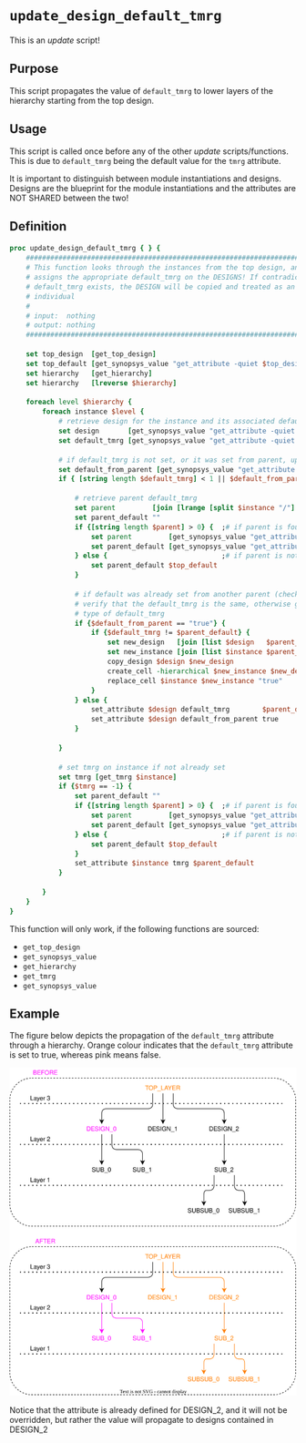 # ```update_design_default_tmrg```

This is an *update* script!

## Purpose

This script propagates the value of ```default_tmrg``` to lower layers of the hierarchy starting from the top design.

## Usage

This script is called once before any of the other *update* scripts/functions. This is due to ```default_tmrg``` being the default value for the ```tmrg``` attribute.

It is important to distinguish between module instantiations and designs. Designs are the blueprint for the module instantiations and the attributes are NOT SHARED between the two!

## Definition

```tcl
proc update_design_default_tmrg { } {
    #################################################################################
    # This function looks through the instances from the top design, and
    # assigns the appropriate default_tmrg on the DESIGNS! If contradictory 
    # default_tmrg exists, the DESIGN will be copied and treated as an
    # individual
    #
    # input:  nothing
    # output: nothing
    #################################################################################

    set top_design  [get_top_design]
    set top_default [get_synopsys_value "get_attribute -quiet $top_design default_tmrg"]
    set hierarchy   [get_hierarchy]
    set hierarchy   [lreverse $hierarchy]

    foreach level $hierarchy {
        foreach instance $level {
            # retrieve design for the instance and its associated default_tmrg
            set design       [get_synopsys_value "get_attribute -quiet $instance ref_name"]
            set default_tmrg [get_synopsys_value "get_attribute -quiet $design   default_tmrg"]

            # if default_tmrg is not set, or it was set from parent, update it (potentially creating another design)
            set default_from_parent [get_synopsys_value "get_attribute -quiet -return_null_values $design default_from_parent"]
            if { [string length $default_tmrg] < 1 || $default_from_parent == "true" } {

                # retrieve parent default_tmrg 
                set parent         [join [lrange [split $instance "/"] 0 end-1] "/"] 
                set parent_default ""
                if {[string length $parent] > 0} {  ;# if parent is found
                    set parent         [get_synopsys_value "get_attribute -quiet $parent ref_name"] 
                    set parent_default [get_synopsys_value "get_attribute -quiet $parent default_tmrg"]
                } else {                            ;# if parent is not found, use default from top design
                    set parent_default $top_default
                }

                # if default was already set from another parent (checking from another instance)
                # verify that the default_tmrg is the same, otherwise generate a new design, with the other 
                # type of default_tmrg
                if {$default_from_parent == "true"} {
                    if {$default_tmrg != $parent_default} {
                        set new_design   [join [list $design   $parent_default] "_"]
                        set new_instance [join [list $instance $parent_default] "_"]
                        copy_design $design $new_design
                        create_cell -hierarchical $new_instance $new_design
                        replace_cell $instance $new_instance "true"
                    }
                } else {
                    set_attribute $design default_tmrg        $parent_default
                    set_attribute $design default_from_parent true
                }

            }

            # set tmrg on instance if not already set
            set tmrg [get_tmrg $instance]
            if {$tmrg == -1} {
                set parent_default ""
                if {[string length $parent] > 0} {  ;# if parent is found
                    set parent         [get_synopsys_value "get_attribute -quiet $parent ref_name"] 
                    set parent_default [get_synopsys_value "get_attribute -quiet $parent default_tmrg"]
                } else {                            ;# if parent is not found, use default from top design
                    set parent_default $top_default
                }
                set_attribute $instance tmrg $parent_default
            }

        }
    }
}
```

This function will only work, if the following functions are sourced:

* ```get_top_design```
* ```get_synopsys_value```
* ```get_hierarchy```
* ```get_tmrg```
* ```get_synopsys_value```

## Example

The figure below depicts the propagation of the ```default_tmrg``` attribute through a hierarchy. Orange colour indicates that the ```default_tmrg``` attribute is set to true, whereas pink means false.

<picture>
  <source media="(prefers-color-scheme: dark)" srcset="../figures/dark-mode/update_scripts/update_design_default_tmrg.drawio.svg">
  <img alt="Example of the default_tmrg attribute propagating through a hierarchy" src="../figures/light-mode/update_scripts/update_design_default_tmrg.drawio.svg">
</picture>

Notice that the attribute is already defined for DESIGN_2, and it will not be overridden, but rather the value will propagate to designs contained in DESIGN_2
